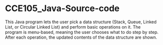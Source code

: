# CCE105_Java-Source-code
This Java program lets the user pick a data structure (Stack, Queue, Linked List, or Circular Linked List) and perform basic operations on it. The program is menu-based, meaning the user chooses what to do step by step. After each operation, the updated contents of the data structure are shown.
